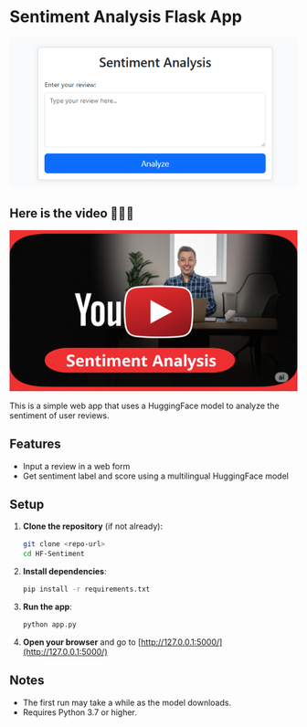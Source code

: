 # Sentiment Analysis Flask App
![mages](https://github.com/msarvesh2022/huggingface-sentiment/blob/main/file/sentiment1.png)

## Here is the video 👀👀👀

[![Watch the video](https://github.com/msarvesh2022/huggingface-sentiment/blob/main/file/Gemini_Generated_Image_ni3jldni3jldni3j.png?raw=true)](https://youtu.be/U94WWMUfGZI)



This is a simple web app that uses a HuggingFace model to analyze the sentiment of user reviews.

## Features
- Input a review in a web form
- Get sentiment label and score using a multilingual HuggingFace model

## Setup

1. **Clone the repository** (if not already):
   ```bash
   git clone <repo-url>
   cd HF-Sentiment
   ```

2. **Install dependencies**:
   ```bash
   pip install -r requirements.txt
   ```

3. **Run the app**:
   ```bash
   python app.py
   ```

4. **Open your browser** and go to [http://127.0.0.1:5000/](http://127.0.0.1:5000/)

## Notes
- The first run may take a while as the model downloads.
- Requires Python 3.7 or higher. 
